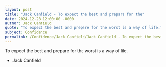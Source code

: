 ```yaml
---
layout: post
title: "Jack Canfield - To expect the best and prepare for the"
date: 2024-12-28 12:00:00 -0000
author: Jack Canfield
quote: "To expect the best and prepare for the worst is a way of life."
subject: Confidence
permalink: /Confidence/Jack Canfield/Jack Canfield - To expect the best and prepare for the
---
```


To expect the best and prepare for the worst is a way of life.

- Jack Canfield

